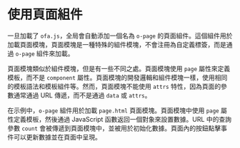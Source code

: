 <template is="exm-article">
<a href="../../publics/examples/use-page/demo.html" preview></a>
<a href="../../publics/examples/use-page/page.html" main></a>
</template>

# 使用頁面組件

一旦加載了 `ofa.js`，全局會自動添加一個名為 `o-page` 的頁面組件。這個組件用於加載頁面模塊，頁面模塊是一種特殊的組件模塊，不會注冊為自定義標簽，而是通過 `o-page` 組件來加載。

頁面模塊類似於組件模塊，但是有一些不同之處。頁面模塊使用 `page` 屬性來定義模板，而不是 `component` 屬性。頁面模塊的開發邏輯和組件模塊一樣，使用相同的模板語法和模板組件等。然而，頁面模塊不能使用 `attrs` 特性，因為頁面的參數通常通過 URL 傳遞，而不是通過 `data` 或 `attrs`。

在示例中，`o-page` 組件用於加載 `page.html` 頁面模塊。頁面模塊中使用 `page` 屬性定義模板，然後通過 JavaScript 函數返回一個對象來設置數據。URL 中的查詢參數 `count` 會被傳遞到頁面模塊中，並被用於初始化數據。頁面內的按鈕點擊事件可以更新數據並在頁面中呈現。
